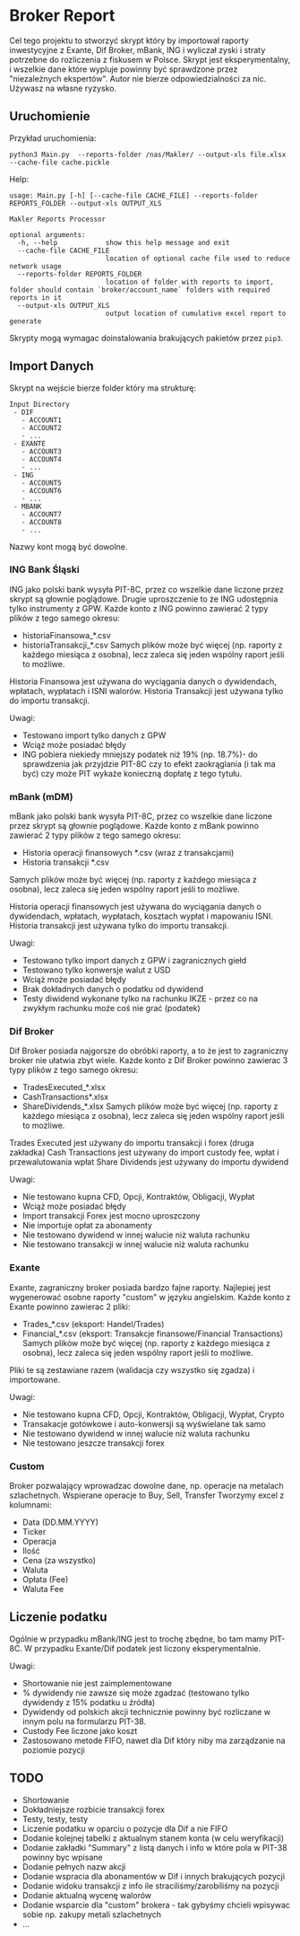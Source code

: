 # Broker Report

Cel tego projektu to stworzyć skrypt który by importował raporty inwestycyjne z Exante, Dif Broker, mBank, ING i wyliczał zyski i straty potrzebne do rozliczenia z fiskusem w Polsce. Skrypt jest eksperymentalny, i wszelkie dane które wypluje powinny być sprawdzone przez "niezależnych ekspertów". Autor nie bierze odpowiedzialności za nic. Używasz na własne ryzysko.

## Uruchomienie

Przykład uruchomienia:
```
python3 Main.py  --reports-folder /nas/Makler/ --output-xls file.xlsx --cache-file cache.pickle
```

Help:
```
usage: Main.py [-h] [--cache-file CACHE_FILE] --reports-folder REPORTS_FOLDER --output-xls OUTPUT_XLS

Makler Reports Processor

optional arguments:
  -h, --help            show this help message and exit
  --cache-file CACHE_FILE
                        location of optional cache file used to reduce network usage
  --reports-folder REPORTS_FOLDER
                        location of folder with reports to import, folder should contain `broker/account_name` folders with required reports in it
  --output-xls OUTPUT_XLS
                        output location of cumulative excel report to generate
```

Skrypty mogą wymagac doinstalowania brakujących pakietów przez `pip3`.

## Import Danych
Skrypt na wejście bierze folder który ma strukturę:

```
Input Directory
 - DIF
   - ACCOUNT1
   - ACCOUNT2
   - ...
 - EXANTE
   - ACCOUNT3
   - ACCOUNT4
   - ...
 - ING
   - ACCOUNT5
   - ACCOUNT6
   - ...
 - MBANK
   - ACCOUNT7
   - ACCOUNT8
   - ...
```

Nazwy kont mogą być dowolne.

### ING Bank Śląski

ING jako polski bank wysyła PIT-8C, przez co wszelkie dane liczone przez skrypt są głownie poglądowe. Drugie uproszczenie to że ING udostępnia tylko instrumenty z GPW.
Każde konto z ING powinno zawierać 2 typy plików z tego samego okresu: 
 - historiaFinansowa_*.csv
 - historiaTransakcji_*.csv
Samych plików może być więcej (np. raporty z każdego miesiąca z osobna), lecz zaleca się jeden wspólny raport jeśli to możliwe.

Historia Finansowa jest używana do wyciągania danych o dywidendach, wpłatach, wypłatach i ISNI walorów.
Historia Transakcji jest używana tylko do importu transakcji.

Uwagi:
- Testowano import tylko danych z GPW
- Wciąż może posiadać błędy
- ING pobiera niekiedy mniejszy podatek niż 19% (np. 18.7%)- do sprawdzenia jak przyjdzie PIT-8C czy to efekt zaokrąglania (i tak ma być) czy może PIT wykaże konieczną dopłatę z tego tytułu.

### mBank (mDM)

mBank jako polski bank wysyła PIT-8C, przez co wszelkie dane liczone przez skrypt są głownie poglądowe.
Każde konto z mBank powinno zawierać 2 typy plików z tego samego okresu:
 - Historia operacji finansowych *.csv (wraz z transakcjami)
 - Historia transakcji *.csv

Samych plików może być więcej (np. raporty z każdego miesiąca z osobna), lecz zaleca się jeden wspólny raport jeśli to możliwe.

Historia operacji finansowych jest używana do wyciągania danych o dywidendach, wpłatach, wypłatach, kosztach wypłat i mapowaniu ISNI.
Historia transakcji jest używana tylko do importu transakcji.

Uwagi:
- Testowano tylko import danych z GPW i zagranicznych giełd
- Testowano tylko konwersje walut z USD
- Wciąż może posiadać błędy
- Brak dokładnych danych o podatku od dywidend
- Testy diwidend wykonane tylko na rachunku IKZE - przez co na zwykłym rachunku może coś nie grać (podatek)

### Dif Broker

Dif Broker posiada najgorsze do obróbki raporty, a to że jest to zagraniczny broker nie ułatwia zbyt wiele.
Każde konto z Dif Broker powinno zawierac 3 typy plików z tego samego okresu:
 - TradesExecuted_*.xlsx
 - CashTransactions*.xlsx
 - ShareDividends_*.xlsx
Samych plików może być więcej (np. raporty z każdego miesiąca z osobna), lecz zaleca się jeden wspólny raport jeśli to możliwe.

Trades Executed jest używany do importu transakcji i forex (druga zakładka)
Cash Transactions jest używany do import custody fee, wpłat i przewalutowania wpłat
Share Dividends jest używany do importu dywidend

Uwagi:
 - Nie testowano kupna CFD, Opcji, Kontraktów, Obligacji, Wypłat
 - Wciąż może posiadać błędy
 - Import transakcji Forex jest mocno uproszczony
 - Nie importuje opłat za abonamenty
 - Nie testowano dywidend w innej walucie niż waluta rachunku
 - Nie testowano transakcji w innej walucie niż waluta rachunku

### Exante

Exante, zagraniczny broker posiada bardzo fajne raporty. Najlepiej jest wygenerować osobne raporty "custom" w języku angielskim.
Każde konto z Exante powinno zawierac 2 pliki:
 - Trades_*.csv (eksport: Handel/Trades)
 - Financial_*.csv (eksport: Transakcje finansowe/Financial Transactions)
Samych plików może być więcej (np. raporty z każdego miesiąca z osobna), lecz zaleca się jeden wspólny raport jeśli to możliwe.

Pliki te są zestawiane razem (walidacja czy wszystko się zgadza) i importowane.

Uwagi:
 - Nie testowano kupna CFD, Opcji, Kontraktów, Obligacji, Wypłat, Crypto
 - Transakacje gotówkowe i auto-konwersji są wyświelane tak samo
 - Nie testowano dywidend w innej walucie niż waluta rachunku
 - Nie testowano jeszcze transakcji forex

### Custom

Broker pozwalający wprowadzac dowolne dane, np. operacje na metalach szlachetnych. Wspierane operacje to Buy, Sell, Transfer
Tworzymy excel z kolumnami:
 - Data (DD.MM.YYYY)
 - Ticker
 - Operacja
 - Ilość
 - Cena (za wszystko)
 - Waluta 
 - Opłata (Fee)
 - Waluta Fee


## Liczenie podatku
Ogólnie w przypadku mBank/ING jest to trochę zbędne, bo tam mamy PIT-8C. W przypadku Exante/Dif podatek jest liczony eksperymentalnie.

Uwagi:
 - Shortowanie nie jest zaimplementowane
 - % dywidendy nie zawsze się może zgadzać (testowano tylko dywidendy z 15% podatku u źródła)
 - Dywidendy od polskich akcji technicznie powinny być rozliczane w innym polu na formularzu PIT-38.
 - Custody Fee liczone jako koszt
 - Zastosowano metode FIFO, nawet dla Dif który niby ma zarządzanie na poziomie pozycji

## TODO
 - Shortowanie
 - Dokładniejsze rozbicie transakcji forex
 - Testy, testy, testy
 - Liczenie podatku w oparciu o pozycje dla Dif a nie FIFO
 - Dodanie kolejnej tabelki z aktualnym stanem konta (w celu weryfikacji)
 - Dodanie zakładki "Summary" z listą danych i info w które pola w PIT-38 powinny byc wpisane
 - Dodanie pełnych nazw akcji
 - Dodanie wspracia dla abonamentów w Dif i innych brakujących pozycji
 - Dodanie widoku transakcji z info ile straciliśmy/zarobiliśmy na pozycji
 - Dodanie aktualną wycenę walorów
 - Dodanie wsparcie dla "custom" brokera - tak gybyśmy chcieli wpisywac sobie np. zakupy metali szlachetnych
 - ...


